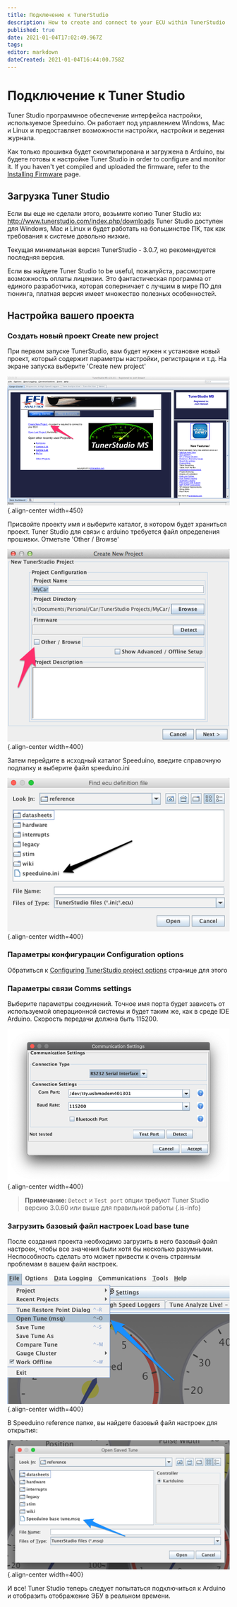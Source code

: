 ```yaml
---
title: Подключение к TunerStudio
description: How to create and connect to your ECU within TunerStudio
published: true
date: 2021-01-04T17:02:49.967Z
tags: 
editor: markdown
dateCreated: 2021-01-04T16:44:00.758Z
---
```


# Подключение к Tuner Studio

Tuner Studio программное обеспечение интерфейса настройки, используемое Speeduino. Он работает под управлением Windows, Mac и Linux и предоставляет возможности настройки, настройки и ведения журнала.

Как только прошивка будет скомпилирована и загружена в Arduino, вы будете готовы к настройке Tuner Studio in order to configure and monitor it. If you haven't yet compiled and uploaded the firmware, refer to the [Installing Firmware](/Installing_Firmware) page.

## Загрузка Tuner Studio

Если вы еще не сделали этого, возьмите копию Tuner Studio из: http://www.tunerstudio.com/index.php/downloads
Tuner Studio доступен для Windows, Mac и Linux и будет работать на большинстве ПК, так как требования к системе довольно низкие.

Текущая минимальная версия TunerStudio - 3.0.7, но рекомендуется последняя версия.

Если вы найдете Tuner Studio to be useful, пожалуйста, рассмотрите возможность оплаты лицензии. Это фантастическая программа от единого разработчика, которая соперничает с лучшим в мире ПО для тюнинга, платная версия имеет множество полезных особенностей.

## Настройка вашего проекта

### Создать новый проект Create new project

При первом запуске TunerStudio, вам будет нужен к установке новый проект, который содержит параметры настройки, регистрации и т.д. На экране запуска выберите 'Create new project'

![TS_1.png](/img/TunerStudio/TS_1.png){.align-center width=450}

Присвойте проекту имя и выберите каталог, в котором будет храниться проект. Tuner Studio для связи с arduino требуется файл определения прошивки. Отметьте 'Other / Browse'

![TS_2.png](/img/TunerStudio/TS_2.png){.align-center width=400}

Затем перейдите в исходный каталог Speeduino, введите справочную подпапку и выберите файл speeduino.ini

![TS_3.png](/img/TunerStudio/TS_3.png){.align-center width=400}

### Параметры конфигурации Configuration options

Обратиться к [Configuring TunerStudio project options](/Configuring_TunerStudio) странице для этого

### Параметры связи Comms settings

Выберите параметры соединений. Точное имя порта будет зависеть от используемой операционной системы и будет таким же, как в среде IDE Arduino. Скорость передачи должна быть 115200.

![Comms Settings](/img/TunerStudio/TS_comms_settings.png){.align-center width=400}

> **Примечание:** `Detect` и `Test port` опции требуют Tuner Studio версию 3.0.60 или выше для правильной работы
{.is-info}


### Загрузить базовый файл настроек Load base tune

После создания проекта необходимо загрузить в него базовый файл настроек, чтобы все значения были хотя бы несколько разумными. Неспособность сделать это может привести к очень странным проблемам в вашем файл настроек.

![TS_6.png](/img/TunerStudio/TS_6.png){.align-center width=400}

В Speeduino reference папке, вы найдете базовый файл настроек для открытия:

![TS_7.png](/img/TunerStudio/TS_7.png){.align-center width=400}

И все! Tuner Studio теперь следует попытаться подключиться к Arduino и отобразить отображение ЭБУ в реальном времени.